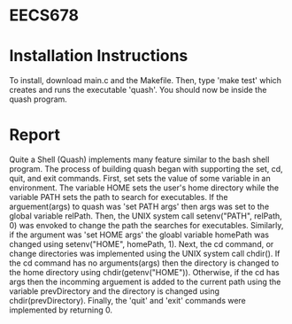 # EECS678

# Installation Instructions

To install, download main.c and the Makefile. Then, type 'make test' which creates and runs the executable 'quash'. You should now be inside the quash program.  

# Report

Quite a Shell (Quash) implements many feature similar to the bash shell program. The process of building quash began with supporting the set, cd, quit, and exit commands. First, set sets the value of some variable in an environment. The variable HOME sets the user's home directory while the variable PATH sets the path to search for executables. If the arguement(args) to quash was 'set PATH args' then args was set to the global variable relPath. Then, the UNIX system call setenv("PATH", relPath, 0) was envoked to change the path the searches for executables. Similarly, if the argument was 'set HOME args' the  gloabl variable homePath was changed using setenv("HOME", homePath, 1). Next, the cd command, or change directories was implemented using the UNIX system call chdir(). If the cd command has no arguments(args) then the directory is changed to the home directory using chdir(getenv("HOME")). Otherwise, if the cd has args then the incomming arguement is added to the current path using the variable prevDirectory and the directory is changed using chdir(prevDirectory). Finally, the 'quit' and 'exit' commands were implemented by returning 0. 



